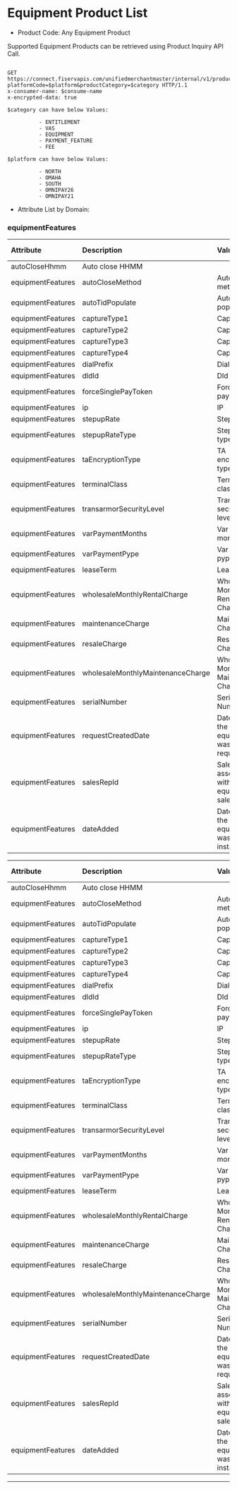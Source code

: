 # Equipment Product List

* Product Code: Any Equipment Product  

Supported Equipment Products  can be retrieved using Product Inquiry API Call.

```http

GET https://connect.fiservapis.com/unifiedmerchantmaster/internal/v1/products?platformCode=$platform&productCategory=$category HTTP/1.1
x-consumer-name: $consume-name
x-encrypted-data: true

$category can have below Values: 

          - ENTITLEMENT
          - VAS
          - EQUIPMENT
          - PAYMENT_FEATURE
          - FEE

$platform can have below Values: 

          - NORTH
          - OMAHA
          - SOUTH
          - OMNIPAY26
          - OMNIPAY21

```

* Attribute List by Domain:

### equipmentFeatures


<!-- type: tab 
titles: UMM, North, GMA 
-->
| Attribute                    | Description                                       | Values        | Value Description                                         | 
|:-----------------------------|:--------------------------------------------------|:--------------|:----------------------------------------------------------|
|autoCloseHhmm|Auto close HHMM|||
|equipmentFeatures|autoCloseMethod|Auto close method|||
|equipmentFeatures|autoTidPopulate|Auto tid populate|||
|equipmentFeatures|captureType1|Capture 1|||
|equipmentFeatures|captureType2|Capture 2|||
|equipmentFeatures|captureType3|Capture 3|||
|equipmentFeatures|captureType4|Capture 4|||
|equipmentFeatures|dialPrefix|Dial prefix|||
|equipmentFeatures|dldId|Dld id|||
|equipmentFeatures|forceSinglePayToken|Force single pay token|||
|equipmentFeatures|ip|IP|||
|equipmentFeatures|stepupRate|Step up rate|||
|equipmentFeatures|stepupRateType|Step up rate type|||
|equipmentFeatures|taEncryptionType|TA encryption type|||
|equipmentFeatures|terminalClass|Terminal class|||
|equipmentFeatures|transarmorSecurityLevel|Transarmor security level|||
|equipmentFeatures|varPaymentMonths|Var payment months|||
|equipmentFeatures|varPaymentPype|Var payment pype|||
|equipmentFeatures|leaseTerm|Lease Term|||
|equipmentFeatures|wholesaleMonthlyRentalCharge|Wholesale Monthly Rental Charge|||
|equipmentFeatures|maintenanceCharge|Maintenance Charge|||
|equipmentFeatures|resaleCharge|Resale Charge|||
|equipmentFeatures|wholesaleMonthlyMaintenanceCharge|Wholesale Monthly Maintenance Charge|||
|equipmentFeatures|serialNumber|Serial Number|||
|equipmentFeatures|requestCreatedDate|Date when the equipment was requested|||
|equipmentFeatures|salesRepId|Sales Rep associated with the equipment sale/lease|||
|equipmentFeatures|dateAdded|Date when the equipment was installed|||

<!-- type: tab -->

| Attribute                    | Description                                       | Values        | Value Description                                         | 
|:-----------------------------|:--------------------------------------------------|:--------------|:----------------------------------------------------------|
|autoCloseHhmm|Auto close HHMM|||
|equipmentFeatures|autoCloseMethod|Auto close method|||
|equipmentFeatures|autoTidPopulate|Auto tid populate|||
|equipmentFeatures|captureType1|Capture 1|||
|equipmentFeatures|captureType2|Capture 2|||
|equipmentFeatures|captureType3|Capture 3|||
|equipmentFeatures|captureType4|Capture 4|||
|equipmentFeatures|dialPrefix|Dial prefix|||
|equipmentFeatures|dldId|Dld id|||
|equipmentFeatures|forceSinglePayToken|Force single pay token|||
|equipmentFeatures|ip|IP|||
|equipmentFeatures|stepupRate|Step up rate|||
|equipmentFeatures|stepupRateType|Step up rate type|||
|equipmentFeatures|taEncryptionType|TA encryption type|||
|equipmentFeatures|terminalClass|Terminal class|||
|equipmentFeatures|transarmorSecurityLevel|Transarmor security level|||
|equipmentFeatures|varPaymentMonths|Var payment months|||
|equipmentFeatures|varPaymentPype|Var payment pype|||
|equipmentFeatures|leaseTerm|Lease Term|||
|equipmentFeatures|wholesaleMonthlyRentalCharge|Wholesale Monthly Rental Charge|||
|equipmentFeatures|maintenanceCharge|Maintenance Charge|||
|equipmentFeatures|resaleCharge|Resale Charge|||
|equipmentFeatures|wholesaleMonthlyMaintenanceCharge|Wholesale Monthly Maintenance Charge|||
|equipmentFeatures|serialNumber|Serial Number|||
|equipmentFeatures|requestCreatedDate|Date when the equipment was requested|||
|equipmentFeatures|salesRepId|Sales Rep associated with the equipment sale/lease|||
|equipmentFeatures|dateAdded|Date when the equipment was installed|||

<!-- type: tab -->

<!-- type: tab-end -->

---
